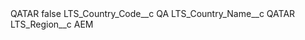 <?xml version="1.0" encoding="UTF-8"?>
<CustomMetadata xmlns="http://soap.sforce.com/2006/04/metadata" xmlns:xsi="http://www.w3.org/2001/XMLSchema-instance" xmlns:xsd="http://www.w3.org/2001/XMLSchema">
    <label>QATAR</label>
    <protected>false</protected>
    <values>
        <field>LTS_Country_Code__c</field>
        <value xsi:type="xsd:string">QA</value>
    </values>
    <values>
        <field>LTS_Country_Name__c</field>
        <value xsi:type="xsd:string">QATAR</value>
    </values>
    <values>
        <field>LTS_Region__c</field>
        <value xsi:type="xsd:string">AEM</value>
    </values>
</CustomMetadata>
